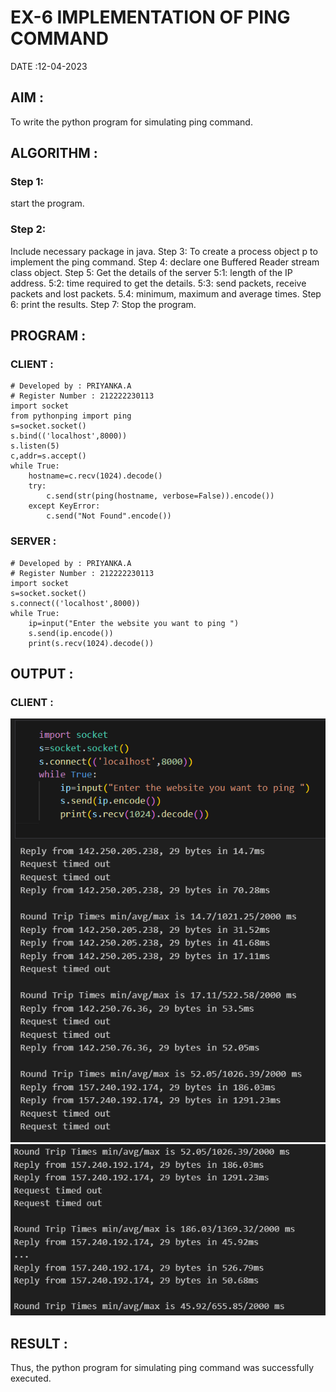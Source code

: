 # EX-6 IMPLEMENTATION OF PING COMMAND

DATE :12-04-2023

## AIM :
To write the python program for simulating ping command.

## ALGORITHM :

### Step 1: 
start the program.
### Step 2: 
Include necessary package in java.
Step 3: To create a process object p to implement the ping command.
Step 4: declare one Buffered Reader stream class object.
Step 5: Get the details of the server
 5:1: length of the IP address.
 5:2: time required to get the details.
 5:3: send packets, receive packets and lost packets. 
 5.4: minimum, maximum and average times.
Step 6: print the results. 
Step 7: Stop the program.


## PROGRAM :

### CLIENT :
```
# Developed by : PRIYANKA.A
# Register Number : 212222230113
import socket
from pythonping import ping
s=socket.socket()
s.bind(('localhost',8000))
s.listen(5)
c,addr=s.accept()
while True:
    hostname=c.recv(1024).decode()
    try:
        c.send(str(ping(hostname, verbose=False)).encode())
    except KeyError:
        c.send("Not Found".encode())
```
### SERVER :
```
# Developed by : PRIYANKA.A
# Register Number : 212222230113
import socket
s=socket.socket()
s.connect(('localhost',8000))
while True:
    ip=input("Enter the website you want to ping ")
    s.send(ip.encode())
    print(s.recv(1024).decode())
```
## OUTPUT :

### CLIENT :
![](./1.png)
![](./2.png)
## RESULT :
Thus, the python program for simulating ping command was successfully executed.